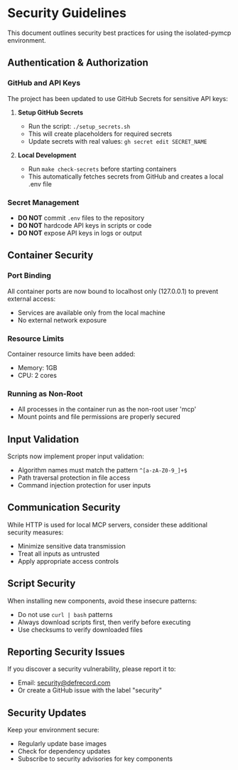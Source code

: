 # Security Guidelines

This document outlines security best practices for using the isolated-pymcp environment.

## Authentication & Authorization

### GitHub and API Keys

The project has been updated to use GitHub Secrets for sensitive API keys:

1. **Setup GitHub Secrets**
   - Run the script: `./setup_secrets.sh`
   - This will create placeholders for required secrets
   - Update secrets with real values: `gh secret edit SECRET_NAME`

2. **Local Development**
   - Run `make check-secrets` before starting containers
   - This automatically fetches secrets from GitHub and creates a local .env file

### Secret Management

- **DO NOT** commit `.env` files to the repository
- **DO NOT** hardcode API keys in scripts or code
- **DO NOT** expose API keys in logs or output

## Container Security

### Port Binding

All container ports are now bound to localhost only (127.0.0.1) to prevent external access:
- Services are available only from the local machine
- No external network exposure

### Resource Limits

Container resource limits have been added:
- Memory: 1GB
- CPU: 2 cores

### Running as Non-Root

- All processes in the container run as the non-root user 'mcp'
- Mount points and file permissions are properly secured

## Input Validation

Scripts now implement proper input validation:
- Algorithm names must match the pattern `^[a-zA-Z0-9_]+$`
- Path traversal protection in file access
- Command injection protection for user inputs

## Communication Security

While HTTP is used for local MCP servers, consider these additional security measures:
- Minimize sensitive data transmission
- Treat all inputs as untrusted
- Apply appropriate access controls

## Script Security

When installing new components, avoid these insecure patterns:
- Do not use `curl | bash` patterns
- Always download scripts first, then verify before executing
- Use checksums to verify downloaded files

## Reporting Security Issues

If you discover a security vulnerability, please report it to:
- Email: security@defrecord.com
- Or create a GitHub issue with the label "security"

## Security Updates

Keep your environment secure:
- Regularly update base images
- Check for dependency updates
- Subscribe to security advisories for key components